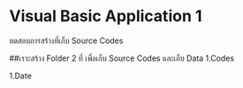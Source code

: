 # Visual Basic Application 1
ทดสอบการสร้างที่เก็บ Source Codes

##เราะสร้าง Folder 2 ที่ เพื่อเก็บ Source Codes และเก็บ Data
1.Codes

1.Date

